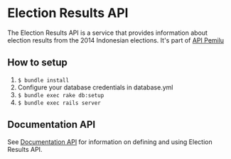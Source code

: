 # Election Results API

The Election Results API is a service that provides information about election results from the 2014 Indonesian elections. It's part of [API Pemilu](http://developer.pemiluapi.org/)

## How to setup

1. `$ bundle install`
2. Configure your database credentials in database.yml
2. `$ bundle exec rake db:setup`
3. `$ bundle exec rails server`

## Documentation API
See [Documentation API](http://docs.electionresultsapi.apiary.io/) for information on defining and using Election Results API.
